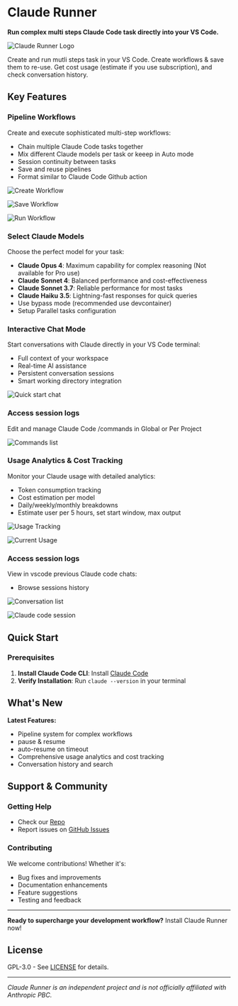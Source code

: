 # Claude Runner

**Run complex multi steps Claude Code task directly into your VS Code.**

![Claude Runner Logo](https://raw.githubusercontent.com/codingworkflow/claude-runner/main/assets/icon.png)

Create and run mutli steps task in your VS Code. Create workflows & save them to re-use.
Get cost usage (estimate if you use subscription), and check conversation history.

## Key Features

### **Pipeline Workflows**

Create and execute sophisticated multi-step workflows:

- Chain multiple Claude Code tasks together
- Mix different Claude models per task or keeep in Auto mode
- Session continuity between tasks
- Save and reuse pipelines
- Format similar to Claude Code Github action

![Create Workflow](https://raw.githubusercontent.com/codingworkflow/claude-runner/main/assets/pipeline.png)

![Save Workflow](https://raw.githubusercontent.com/codingworkflow/claude-runner/main/assets/savepipeline.png)

![Run Workflow](https://raw.githubusercontent.com/codingworkflow/claude-runner/main/assets/runworkflow.png)

### **Select Claude Models**

Choose the perfect model for your task:

- **Claude Opus 4**: Maximum capability for complex reasoning (Not available for Pro use)
- **Claude Sonnet 4**: Balanced performance and cost-effectiveness
- **Claude Sonnet 3.7**: Reliable performance for most tasks
- **Claude Haiku 3.5**: Lightning-fast responses for quick queries
- Use bypass mode (recommended use devcontainer)
- Setup Parallel tasks configuration

### **Interactive Chat Mode**

Start conversations with Claude directly in your VS Code terminal:

- Full context of your workspace
- Real-time AI assistance
- Persistent conversation sessions
- Smart working directory integration

![Quick start chat](https://raw.githubusercontent.com/codingworkflow/claude-runner/main/assets/chat.png)

### **Access session logs**

Edit and manage Claude Code /commands in Global or Per Project

![Commands list](https://raw.githubusercontent.com/codingworkflow/claude-runner/main/assets/commands.png)

### **Usage Analytics & Cost Tracking**

Monitor your Claude usage with detailed analytics:

- Token consumption tracking
- Cost estimation per model
- Daily/weekly/monthly breakdowns
- Estimate user per 5 hours, set start window, max output

![Usage Tracking](https://raw.githubusercontent.com/codingworkflow/claude-runner/main/assets/usage.png)

![Current Usage](https://raw.githubusercontent.com/codingworkflow/claude-runner/main/assets/currentuse.png)

### **Access session logs**

View in vscode previous Claude code chats:

- Browse sessions history

![Conversation list](https://raw.githubusercontent.com/codingworkflow/claude-runner/main/assets/logs.png)

![Claude code session](https://raw.githubusercontent.com/codingworkflow/claude-runner/main/assets/conversation.png)

## Quick Start

### Prerequisites

1. **Install Claude Code CLI**: Install [Claude Code](https://claude.ai/code)
2. **Verify Installation**: Run `claude --version` in your terminal

## What's New

**Latest Features:**

- Pipeline system for complex workflows
- pause & resume
- auto-resume on timeout
- Comprehensive usage analytics and cost tracking
- Conversation history and search

## Support & Community

### Getting Help

- Check our [Repo](https://github.com/codingworkflow/claude-runner)
- Report issues on [GitHub Issues](https://github.com/codingworkflow/claude-runner/issues)

### Contributing

We welcome contributions! Whether it's:

- Bug fixes and improvements
- Documentation enhancements
- Feature suggestions
- Testing and feedback

---

**Ready to supercharge your development workflow?** Install Claude Runner now!

## License

GPL-3.0 - See [LICENSE](https://github.com/codingworkflow/claude-runner/blob/main/LICENSE) for details.

---

_Claude Runner is an independent project and is not officially affiliated with Anthropic PBC._
